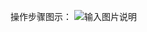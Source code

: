 操作步骤图示：
![输入图片说明](https://images.gitee.com/uploads/images/2021/0518/154954_2720ac6f_8867015.png "屏幕截图.png")